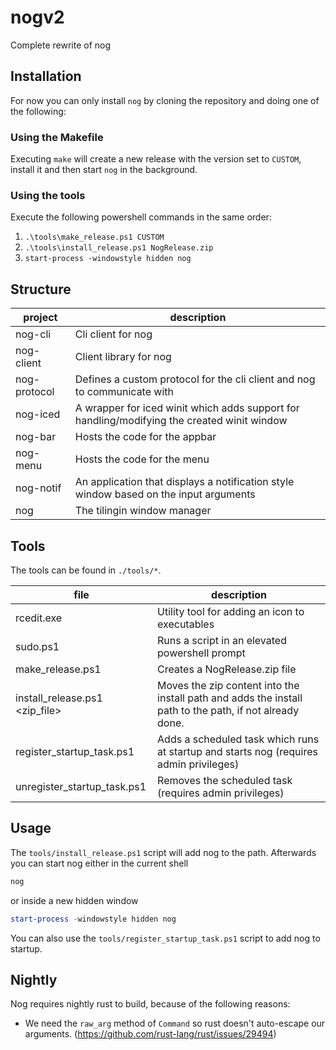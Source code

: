 # nogv2

Complete rewrite of nog

## Installation

For now you can only install `nog` by cloning the repository and doing one of the following:

### Using the Makefile

Executing `make` will create a new release with the version set to `CUSTOM`, install it 
and then start `nog` in the background.

### Using the tools

Execute the following powershell commands in the same order:

1. `.\tools\make_release.ps1 CUSTOM`
2. `.\tools\install_release.ps1 NogRelease.zip`
3. `start-process -windowstyle hidden nog`

## Structure

| project | description |
|-|-|
| nog-cli | Cli client for nog |
| nog-client | Client library for nog |
| nog-protocol | Defines a custom protocol for the cli client and nog to communicate with |
| nog-iced | A wrapper for iced winit which adds support for handling/modifying the created winit window |
| nog-bar | Hosts the code for the appbar |
| nog-menu | Hosts the code for the menu |
| nog-notif | An application that displays a notification style window based on the input arguments |
| nog | The tilingin window manager |

## Tools

The tools can be found in `./tools/*`.

| file | description |
|-|-|
| rcedit.exe | Utility tool for adding an icon to executables |
| sudo.ps1 | Runs a script in an elevated powershell prompt |
| make_release.ps1 <version> | Creates a NogRelease.zip file |
| install_release.ps1 <zip_file> | Moves the zip content into the install path and adds the install path to the path, if not already done. |
| register_startup_task.ps1 | Adds a scheduled task which runs at startup and starts nog (requires admin privileges) |
| unregister_startup_task.ps1 | Removes the scheduled task (requires admin privileges) |

## Usage

The `tools/install_release.ps1` script will add nog to the path. Afterwards you can start nog either
in the current shell

```powershell
nog
```

or inside a new hidden window

```powershell
start-process -windowstyle hidden nog
```

You can also use the `tools/register_startup_task.ps1` script to add nog to startup.

## Nightly

Nog requires nightly rust to build, because of the following reasons:

* We need the `raw_arg` method of `Command` so rust doesn't auto-escape our arguments. (https://github.com/rust-lang/rust/issues/29494)
